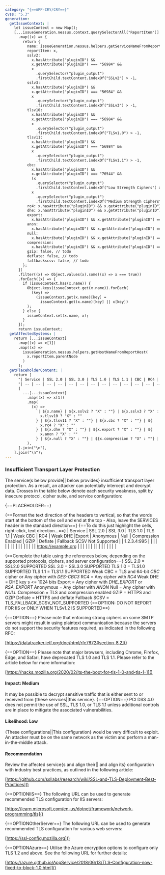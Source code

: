 ```yaml
---
category: "{==APP-CRY/CRY==}"
cvss: "5.3"
generation:
  getIssueContext: |
    let issueContext = new Map();
    [...issueGeneration.nessus.context.querySelectorAll("ReportItem")]
      .map((x) => {
        return {
          name: issueGeneration.nessus.helpers.getServiceNameFromReportItem(x),
          reportItem: x,
          sslv2:
            x.hasAttribute("pluginID") &&
            x.getAttribute("pluginID") === "56984" &&
            x
              .querySelector("plugin_output")
              .firstChild.textContent.indexOf("SSLv2") > -1,
          sslv3:
            x.hasAttribute("pluginID") &&
            x.getAttribute("pluginID") === "56984" &&
            x
              .querySelector("plugin_output")
              .firstChild.textContent.indexOf("SSLv3") > -1,
          tlsv10:
            x.hasAttribute("pluginID") &&
            x.getAttribute("pluginID") === "56984" &&
            x
              .querySelector("plugin_output")
              .firstChild.textContent.indexOf("TLSv1.0") > -1,
          tlsv11:
            x.hasAttribute("pluginID") &&
            x.getAttribute("pluginID") === "56984" &&
            x
              .querySelector("plugin_output")
              .firstChild.textContent.indexOf("TLSv1.1") > -1,
          cbc:
            x.hasAttribute("pluginID") &&
            x.getAttribute("pluginID") === "70544" &&
            (x
              .querySelector("plugin_output")
              .firstChild.textContent.indexOf("Low Strength Ciphers") > -1 ||
            x
              .querySelector("plugin_output")
              .firstChild.textContent.indexOf("Medium Strength Ciphers") > -1),
          rc4: x.hasAttribute("pluginID") && x.getAttribute("pluginID") === "65821",
          dhe: x.hasAttribute("pluginID") && x.getAttribute("pluginID") === "83875",
          export:
            x.hasAttribute("pluginID") && x.getAttribute("pluginID") === "81606",
          anon:
            x.hasAttribute("pluginID") && x.getAttribute("pluginID") === "31705",
          null:
            x.hasAttribute("pluginID") && x.getAttribute("pluginID") === "66848",
          compression:
            x.hasAttribute("pluginID") && x.getAttribute("pluginID") === "62565",
          gzip: false, // todo
          deflate: false, // todo
          fallbackscsv: false, // todo
        };
      })
      .filter((x) => Object.values(x).some((x) => x === true))
      .forEach((x) => {
        if (issueContext.has(x.name)) {
          Object.keys(issueContext.get(x.name)).forEach(
            (key) =>
              (issueContext.get(x.name)[key] =
                issueContext.get(x.name)[key] || x[key])
          );
        } else {
          issueContext.set(x.name, x);
        }
      });
      return issueContext;
  getAffectedSystems: |
    return [...issueContext]
      .map((x) => x[1])
      .map((x) =>
        issueGeneration.nessus.helpers.getHostNameFromReportHost(
          x.reportItem.parentNode
        )
      );
  getPlaceholderContent: |
    return [
      "| Service | SSL 2.0 | SSL 3.0 | TLS 1.0 | TLS 1.1 | CBC | RC4 | Weak DHE | Export | Anonymous | Null | Compression | gzip | Deflate | Fallback SCSV |",
      "| -- | -- | -- | -- | -- | -- | -- | -- | -- | -- | -- | -- | -- | -- | -- |",
      [
        ...[...issueContext]
          .map((x) => x[1])
          .map(
            (x) =>
              `| ${x.name} | ${x.sslv2 ? "X" : ""} | ${x.sslv3 ? "X" : ""} | ${
                x.tlsv10 ? "X" : ""
              } | ${x.tlsv11 ? "X" : ""} | ${x.cbc ? "X" : ""} | ${
                x.rc4 ? "X" : ""
              } | ${x.dhe ? "X" : ""} | ${x.export ? "X" : ""} | ${
                x.anon ? "X" : ""
              } | ${x.null ? "X" : ""} | ${x.compression ? "X" : ""} | TODO | TODO | TODO |`
          ),
      ].join("\n"),
    ].join("\n");
---
```

### Insufficient Transport Layer Protection
The service{s below provide|| below provides} insufficient transport layer protection. As a result, an attacker can potentially intercept and decrypt data. Crosses in the table below denote each security weakness, split by insecure protocol, cipher suite, and service configuration:

{==PLACEHOLDER==}

{==Format the text direction of the headers to vertical, so that the words start at the bottom of the cell and end at the top - Also, leave the SERVICES header in the standard direction==}
{==To do this just highilght the cells, right-click, text direction...==}
| Service | SSL 2.0 | SSL 3.0 | TLS 1.0 | TLS 1.1 | Weak CBC | RC4 | Weak DHE |Export | Anonymous | Null | Compression Enabled | GZIP | Deflate | Fallback SCSV Not Supported |
| 1.2.3.4:995 | | | | | | | | | | | | | | |
| https://example.org | | | | | | | | | | | | | | |

{==Complete the table using the references below, depending on the supported protocols, ciphers, and server configuration==}
SSL 2.0       = SSL2.0 SUPPORTED
SSL 3.0       = SSL3.0 SUPPORTED
TLS 1.0       = TLS1.0 SUPPORTED
TLS 1.1       = TLS1.1 SUPPORTED
Weak CBC      = TLS and 64-bit _CBC_ cipher or Any cipher with _DES-CBC3_
RC4           = Any cipher with _RC4_
Weak DHE      = DHE key s <= 1024 bits
Export        = Any cipher with _DHE_EXPORT_ or _RSA_EXPORT_
Anonymous     = Any cipher with _ANON_
Null          = Any cipher with _NULL_
Compression   = TLS and compression enabled
GZIP          = HTTPS and GZIP
Deflate       = HTTPS and deflate
Fallback SCSV = TLS_FALLBACK_SCSV_NOT_SUPPORTED {==OPTION: DO NOT REPORT FOR IIS or ONLY WHEN TLSv1.2 IS SUPPORTED==}

{==OPTION==} Please note that enforcing strong ciphers on some SMTP servers might result in using plaintext communication because the servers do not support the security features required, as indicated in the following RFC:

[https://datatracker.ietf.org/doc/html/rfc7672#section-8.2]()

{==OPTION==} Please note that major browsers, including Chrome, Firefox, Edge, and Safari, have deprecated TLS 1.0 and TLS 1.1. Please refer to the article below for more information:

[https://hacks.mozilla.org/2020/02/its-the-boot-for-tls-1-0-and-tls-1-1]()
#### Impact: Medium
It may be possible to decrypt sensitive traffic that is either sent to or received from {these services||this service}. {==OPTION==} PCI DSS 4.0 does not permit the use of SSL, TLS 1.0, or TLS 1.1 unless additional controls are in place to mitigate the associated vulnerabilities.
#### Likelihood: Low
{These configurations||This configuration} would be very difficult to exploit. An attacker must be on the same network as the victim and perform a man-in-the-middle attack.
#### Recommendation
Review the affected service{s and align their|| and align its} configuration with industry best practices, as outlined in the following article:

[https://github.com/ssllabs/research/wiki/SSL-and-TLS-Deployment-Best-Practices]()

{==OPTIONIIS==} The following URL can be used to generate recommended TLS configuration for IIS servers:

[https://learn.microsoft.com/en-us/dotnet/framework/network-programming/tls]()

{==OPTIONOtherServer==} The following URL can be used to generate recommended TLS configuration for various web servers:

[https://ssl-config.mozilla.org]()

{==OPTIONAzure==} Utilise the Azure encryption options to configure only TLS 1.2  and above. See the following URL for further details:

[https://azure.github.io/AppService/2018/06/13/TLS-Configuration-now-fixed-to-block-1.0.html]()
